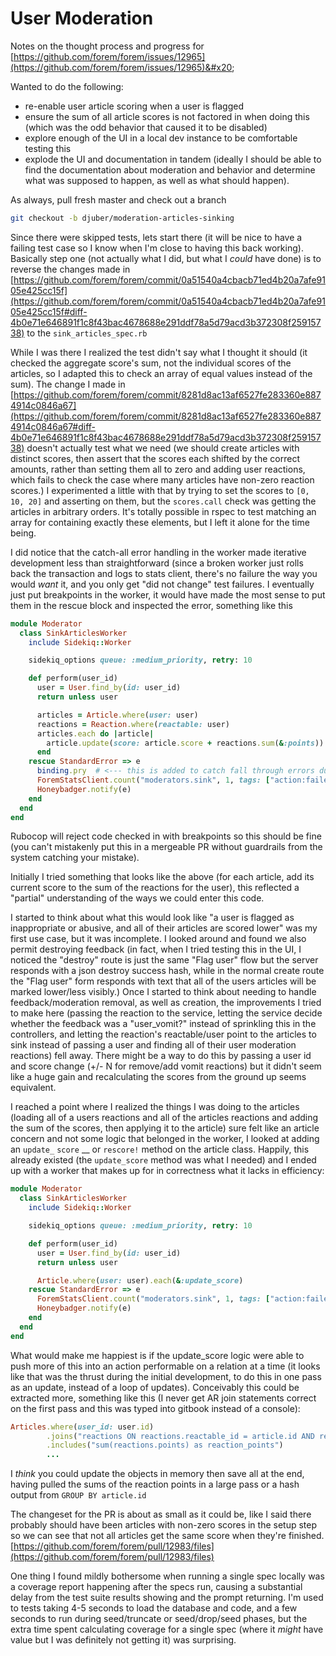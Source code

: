 # User Moderation

Notes on the thought process and progress for [https://github.com/forem/forem/issues/12965](https://github.com/forem/forem/issues/12965)&#x20;

Wanted to do the following:

* re-enable user article scoring when a user is flagged
* ensure the sum of all article scores is not factored in when doing this (which was the odd behavior that caused it to be disabled)
* explore enough of the UI in a local dev instance to be comfortable testing this
* explode the UI and documentation in tandem (ideally I should be able to find the documentation about moderation and behavior and determine what was supposed to happen, as well as what should happen).

As always, pull fresh master and check out a branch

```bash
git checkout -b djuber/moderation-articles-sinking
```

Since there were skipped tests, lets start there (it will be nice to have a failing test case so I know when I'm close to having this back working). Basically step one (not actually what I did, but what I _could_ have done) is to reverse the changes made in [https://github.com/forem/forem/commit/0a51540a4cbacb71ed4b20a7afe9105e425cc15f](https://github.com/forem/forem/commit/0a51540a4cbacb71ed4b20a7afe9105e425cc15f#diff-4b0e71e646891f1c8f43bac4678688e291ddf78a5d79acd3b372308f25915738) to the `sink_articles_spec.rb`

While I was there I realized the test didn't say what I thought it should (it checked the aggregate score's sum, not the individual scores of the articles, so I adapted this to check an array of equal values instead of the sum). The change I made in [https://github.com/forem/forem/commit/8281d8ac13af6527fe283360e8874914c0846a67](https://github.com/forem/forem/commit/8281d8ac13af6527fe283360e8874914c0846a67#diff-4b0e71e646891f1c8f43bac4678688e291ddf78a5d79acd3b372308f25915738) doesn't actually test what we need (we should create articles with distinct scores, then assert that the scores each shifted by the correct amounts, rather than setting them all to zero and adding user reactions, which fails to check the case where many articles have non-zero reaction scores.) I experimented a little with that by trying to set the scores to `[0, 10, 20]` and asserting on them, but the `scores.call` check was getting the articles in arbitrary orders. It's totally possible in rspec to test matching an array for containing exactly these elements, but I left it alone for the time being.

I did notice that the catch-all error handling in the worker made iterative development less than straightforward (since a broken worker just rolls back the transaction and logs to stats client, there's no failure the way you would _want_ it, and you only get "did not change" test failures. I eventually just put breakpoints in the worker, it would have made the most sense to put them in the rescue block and inspected the error, something like this

```ruby
module Moderator
  class SinkArticlesWorker
    include Sidekiq::Worker

    sidekiq_options queue: :medium_priority, retry: 10

    def perform(user_id)
      user = User.find_by(id: user_id)
      return unless user

      articles = Article.where(user: user)
      reactions = Reaction.where(reactable: user)
      articles.each do |article|
        article.update(score: article.score + reactions.sum(&:points))
      end
    rescue StandardError => e
      binding.pry  # <--- this is added to catch fall through errors during testin
      ForemStatsClient.count("moderators.sink", 1, tags: ["action:failed", "user_id:#{user.id}"])
      Honeybadger.notify(e)
    end
  end
end
```

Rubocop will reject code checked in with breakpoints so this should be fine (you can't mistakenly put this in a mergeable PR without guardrails from the system catching your mistake).&#x20;

Initially I tried something that looks like the above (for each article, add its current score to the sum of the reactions for the user), this reflected a "partial" understanding of the ways we could enter this code.

I started to think about what this would look like "a user is flagged as inappropriate or abusive, and all of their articles are scored lower" was my first use case, but it was incomplete. I looked around and found we also permit destroying feedback (in fact, when I tried testing this in the UI, I noticed the "destroy" route is just the same "Flag user" flow but the server responds with a json destroy success hash, while in the normal create route the "Flag user" form responds with text that all of the users articles will be marked lower/less visibly.) Once I started to think about needing to handle feedback/moderation removal, as well as creation, the improvements I tried to make here (passing the reaction to the service, letting the service decide whether the feedback was a "user\_vomit?" instead of sprinkling this in the controllers, and letting the reaction's reactable/user point to the articles to sink instead of passing a user and finding all of their user moderation reactions) fell away. There might be a way to do this by passing a user id and score change (+/- N for remove/add vomit reactions) but it didn't seem like a huge gain and recalculating the scores from the ground up seems equivalent.

I reached a point where I realized the things I was doing to the articles (loading all of a users reactions and all of the articles reactions and adding the sum of the scores, then applying it to the article) sure felt like an article concern and not some logic that belonged in the worker, I looked at adding an `update_` `score` __ or `rescore!` method on the article class. Happily, this already existed (the `update_score` method was what I needed) and I ended up with a worker that makes up for in correctness what it lacks in efficiency:

```ruby
module Moderator
  class SinkArticlesWorker
    include Sidekiq::Worker

    sidekiq_options queue: :medium_priority, retry: 10

    def perform(user_id)
      user = User.find_by(id: user_id)
      return unless user

      Article.where(user: user).each(&:update_score)
    rescue StandardError => e
      ForemStatsClient.count("moderators.sink", 1, tags: ["action:failed", "user_id:#{user.id}"])
      Honeybadger.notify(e)
    end
  end
end
```

What would make me happiest is if the update\_score logic were able to push more of this into an action performable on a relation at a time (it looks like that was the thrust during the initial development, to do this in one pass as an update, instead of a loop of updates). Conceivably this could be extracted more, something like this (I never get AR join statements correct on the first pass and this was typed into gitbook instead of a console):

```ruby
Articles.where(user_id: user.id)
        .joins("reactions ON reactions.reactable_id = article.id AND reactions.reaction_type = 'Article'")
        .includes("sum(reactions.points) as reaction_points")
        ...
```

I _think_ you could update the objects in memory then save all at the end, having pulled the sums of the reaction points in a large pass or a hash output from `GROUP BY article.id`

The changeset for the PR is about as small as it could be, like I said there probably should have been articles with non-zero scores in the setup step so we can see that not all articles get the same score when they're finished. [https://github.com/forem/forem/pull/12983/files](https://github.com/forem/forem/pull/12983/files)

One thing I found mildly bothersome when running a single spec locally was a coverage report happening after the specs run, causing a substantial delay from the test suite results showing and the prompt returning. I'm used to tests taking 4-5 seconds to load the database and code, and a few seconds to run during seed/truncate or seed/drop/seed phases, but the extra time spent calculating coverage for a single spec (where it _might_ have value but I was definitely not getting it) was surprising.
